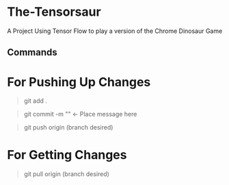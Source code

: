 # The-Tensorsaur
A Project Using Tensor Flow to play a version of the Chrome Dinosaur Game

## Commands
# For Pushing Up Changes
 > git add .
 
 > git commit -m "" <- Place message here
 
 > git push origin (branch desired)

# For Getting Changes
 > git pull origin (branch desired)
